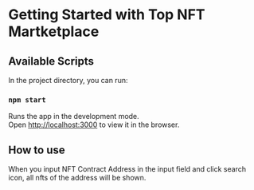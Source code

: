 # Getting Started with Top NFT Martketplace

## Available Scripts

In the project directory, you can run:

### `npm start`

Runs the app in the development mode.\
Open [http://localhost:3000](http://localhost:3000) to view it in the browser.

## How to use

When you input NFT Contract Address in the input field and click search icon, all nfts of the address will be shown.